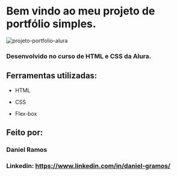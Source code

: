 # Bem vindo ao meu projeto de portfólio simples.

![projeto-portfolio-alura](https://github.com/user-attachments/assets/25812e11-6ec8-49ff-9657-f05b10202663)

### Desenvolvido no curso de HTML e CSS da Alura. ###

## Ferramentas utilizadas:

* HTML

* CSS

* Flex-box

## Feito por:

### Daniel Ramos

### Linkedin: https://www.linkedin.com/in/daniel-gramos/

